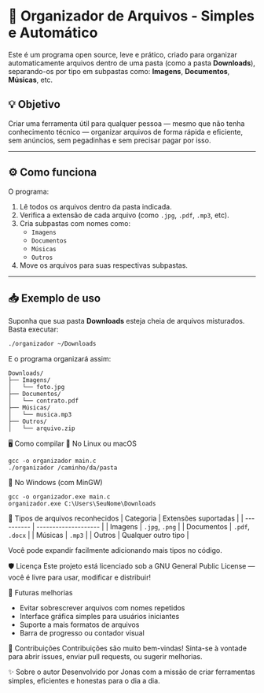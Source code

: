 # 🧹 Organizador de Arquivos - Simples e Automático

Este é um programa open source, leve e prático, criado para organizar automaticamente arquivos dentro de uma pasta (como a pasta **Downloads**), separando-os por tipo em subpastas como: **Imagens**, **Documentos**, **Músicas**, etc.

## 💡 Objetivo

Criar uma ferramenta útil para qualquer pessoa — mesmo que não tenha conhecimento técnico — organizar arquivos de forma rápida e eficiente, sem anúncios, sem pegadinhas e sem precisar pagar por isso.

---

## ⚙️ Como funciona

O programa:

1. Lê todos os arquivos dentro da pasta indicada.
2. Verifica a extensão de cada arquivo (como `.jpg`, `.pdf`, `.mp3`, etc).
3. Cria subpastas com nomes como:
   - `Imagens`
   - `Documentos`
   - `Músicas`
   - `Outros`
4. Move os arquivos para suas respectivas subpastas.

---

## 📥 Exemplo de uso

Suponha que sua pasta **Downloads** esteja cheia de arquivos misturados. Basta executar:

```bash
./organizador ~/Downloads
```
E o programa organizará assim:
```
Downloads/
├── Imagens/
│   └── foto.jpg
├── Documentos/
│   └── contrato.pdf
├── Músicas/
│   └── musica.mp3
├── Outros/
│   └── arquivo.zip
```

🖥️ Como compilar
🔹 No Linux ou macOS

```
gcc -o organizador main.c
./organizador /caminho/da/pasta
```

🔹 No Windows (com MinGW)

```
gcc -o organizador.exe main.c
organizador.exe C:\Users\SeuNome\Downloads
```

📁 Tipos de arquivos reconhecidos
| Categoria  | Extensões suportadas |
| ---------- | -------------------- |
| Imagens    | `.jpg`, `.png`       |
| Documentos | `.pdf`, `.docx`      |
| Músicas    | `.mp3`               |
| Outros     | Qualquer outro tipo  |

Você pode expandir facilmente adicionando mais tipos no código.

🛡️ Licença
Este projeto está licenciado sob a GNU General Public License — você é livre para usar, modificar e distribuir!

🧠 Futuras melhorias
- Evitar sobrescrever arquivos com nomes repetidos
- Interface gráfica simples para usuários iniciantes
- Suporte a mais formatos de arquivos
- Barra de progresso ou contador visual

🤝 Contribuições
Contribuições são muito bem-vindas! Sinta-se à vontade para abrir issues, enviar pull requests, ou sugerir melhorias.

✨ Sobre o autor
Desenvolvido por Jonas com a missão de criar ferramentas simples, eficientes e honestas para o dia a dia.
